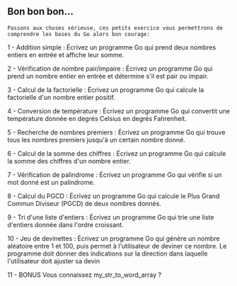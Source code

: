 ## Bon bon bon...
`Passons aux choses sérieuse, ces petits exercice vous permettrons de comprendre les bases du Go alors bon courage:`

1 - Addition simple :
Écrivez un programme Go qui prend deux nombres entiers en entrée et affiche leur somme.

2 - Vérification de nombre pair/impaire :
Écrivez un programme Go qui prend un nombre entier en entrée et détermine s'il est pair ou impair.

3 - Calcul de la factorielle :
Écrivez un programme Go qui calcule la factorielle d'un nombre entier positif.

4 - Conversion de température :
Écrivez un programme Go qui convertit une température donnée en degrés Celsius en degrés Fahrenheit.

5 - Recherche de nombres premiers :
Écrivez un programme Go qui trouve tous les nombres premiers jusqu'à un certain nombre donné.

6 - Calcul de la somme des chiffres :
Écrivez un programme Go qui calcule la somme des chiffres d'un nombre entier.

7 - Vérification de palindrome :
Écrivez un programme Go qui vérifie si un mot donné est un palindrome.

8 - Calcul du PGCD :
Écrivez un programme Go qui calcule le Plus Grand Commun Diviseur (PGCD) de deux nombres donnés.

9 - Tri d'une liste d'entiers :
Écrivez un programme Go qui trie une liste d'entiers donnée dans l'ordre croissant.

10 - Jeu de devinettes :
Écrivez un programme Go qui génère un nombre aléatoire entre 1 et 100, puis permet à l'utilisateur de deviner ce nombre. Le programme doit donner des indications sur la direction dans laquelle l'utilisateur doit ajuster sa devin

11 - BONUS
Vous connaissez my_str_to_word_array ?
